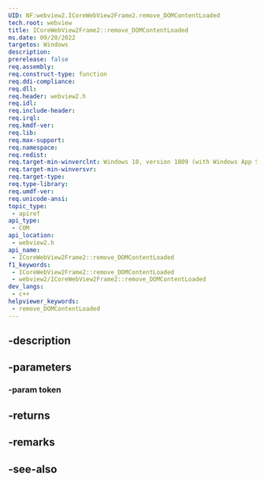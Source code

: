 ```yaml
---
UID: NF:webview2.ICoreWebView2Frame2.remove_DOMContentLoaded
tech.root: webview
title: ICoreWebView2Frame2::remove_DOMContentLoaded
ms.date: 09/20/2022
targetos: Windows
description: 
prerelease: false
req.assembly: 
req.construct-type: function
req.ddi-compliance: 
req.dll: 
req.header: webview2.h
req.idl: 
req.include-header: 
req.irql: 
req.kmdf-ver: 
req.lib: 
req.max-support: 
req.namespace: 
req.redist: 
req.target-min-winverclnt: Windows 10, version 1809 (with Windows App SDK 1.1 or later)
req.target-min-winversvr: 
req.target-type: 
req.type-library: 
req.umdf-ver: 
req.unicode-ansi: 
topic_type:
 - apiref
api_type:
 - COM
api_location:
 - webview2.h
api_name:
 - ICoreWebView2Frame2::remove_DOMContentLoaded
f1_keywords:
 - ICoreWebView2Frame2::remove_DOMContentLoaded
 - webview2/ICoreWebView2Frame2::remove_DOMContentLoaded
dev_langs:
 - c++
helpviewer_keywords:
 - remove_DOMContentLoaded
---
```


## -description

## -parameters

### -param token

## -returns

## -remarks

## -see-also

